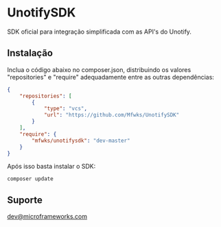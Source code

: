 # UnotifySDK
SDK oficial para integração simplificada com as API's do Unotify.

## Instalação

Inclua o código abaixo no composer.json, distribuindo os valores "repositories" e "require" adequadamente entre as outras dependências:

```json
{
    "repositories": [
        {
            "type": "vcs",
            "url": "https://github.com/Mfwks/UnotifySDK"
        }
    ],
    "require": {
        "mfwks/unotifysdk": "dev-master"
    }
}

```

Após isso basta instalar o SDK:

```shell
composer update
```

## Suporte

dev@microframeworks.com
